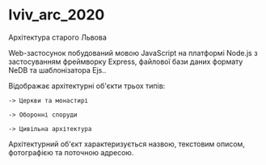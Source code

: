 # lviv_arc_2020
Архітектура старого Львова

Web-застосунок побудований мовою JavaScript на платформі Node.js з застосуванням фреймворку Express, 
файлової бази даних формату NeDB та шаблонізатора Ejs..

Відображає архітектурні об'єкти трьох типів:

	-> Церкви та монастирі
	
	-> Оборонні споруди
	
	-> Цивільна архітектура

Архітектурний об'єкт характеризується назвою, текстовим описом, фотографією 
	та поточною адресою.
